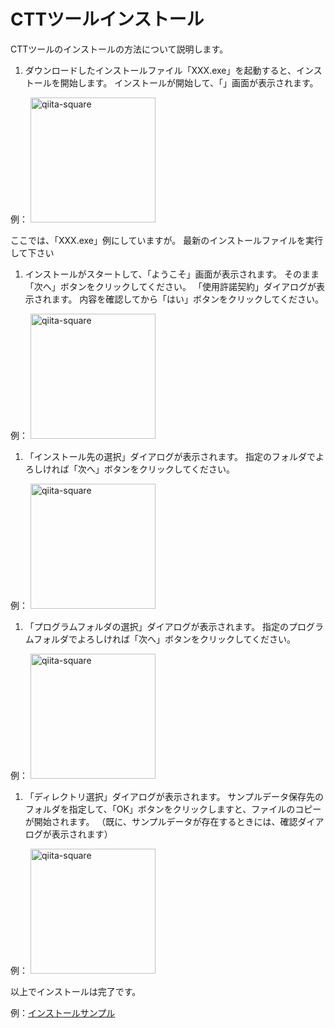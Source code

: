 # CTTツールインストール

CTTツールのインストールの方法について説明します。

1. ダウンロードしたインストールファイル「XXX.exe」を起動すると、インストールを開始します。
インストールが開始して、「」画面が表示されます。

例： <img width="200" alt="qiita-square" src="https://qiita-image-store.s3.amazonaws.com/0/126861/90386757-fd96-8ba6-3477-485669713c55.png">

ここでは、「XXX.exe」例にしていますが。
最新のインストールファイルを実行して下さい

1. インストールがスタートして、「ようこそ」画面が表示されます。
そのまま「次へ」ボタンをクリックしてください。
「使用許諾契約」ダイアログが表示されます。
内容を確認してから「はい」ボタンをクリックしてください。

例： <img width="200" alt="qiita-square" src="https://qiita-image-store.s3.amazonaws.com/0/126861/90386757-fd96-8ba6-3477-485669713c55.png">

1. 「インストール先の選択」ダイアログが表示されます。
指定のフォルダでよろしければ「次へ」ボタンをクリックしてください。

例： <img width="200" alt="qiita-square" src="https://qiita-image-store.s3.amazonaws.com/0/126861/90386757-fd96-8ba6-3477-485669713c55.png">

1. 「プログラムフォルダの選択」ダイアログが表示されます。
指定のプログラムフォルダでよろしければ「次へ」ボタンをクリックしてください。

例： <img width="200" alt="qiita-square" src="https://qiita-image-store.s3.amazonaws.com/0/126861/90386757-fd96-8ba6-3477-485669713c55.png">

1. 「ディレクトリ選択」ダイアログが表示されます。
サンプルデータ保存先のフォルダを指定して、「OK」ボタンをクリックしますと、ファイルのコピーが開始されます。
（既に、サンプルデータが存在するときには、確認ダイアログが表示されます）

例： <img width="200" alt="qiita-square" src="https://qiita-image-store.s3.amazonaws.com/0/126861/90386757-fd96-8ba6-3477-485669713c55.png">

以上でインストールは完了です。

例：[インストールサンプル](https://kita3003.atlassian.net/wiki/spaces/ALPHA/pages/33078/CTT)



